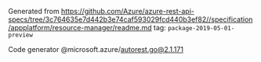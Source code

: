 Generated from https://github.com/Azure/azure-rest-api-specs/tree/3c764635e7d442b3e74caf593029fcd440b3ef82//specification/appplatform/resource-manager/readme.md tag: `package-2019-05-01-preview`

Code generator @microsoft.azure/autorest.go@2.1.171


